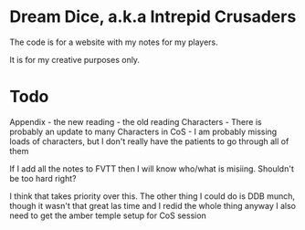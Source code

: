 # Dream Dice, a.k.a Intrepid Crusaders

The code is for a website with my notes for my players.

It is for my creative purposes only.

# Todo

Appendix
    - the new reading
    - the old reading
Characters
    - There is probably an update to many Characters in CoS
    - I am probably missing loads of characters, but I don't really have the patients to go through all of them

If I add all the notes to FVTT then I will know who/what is misiing. Shouldn't be too hard right?

I think that takes priority over this. The other thing I could do is DDB munch, though it wasn't that great las time and I redid the whole thing anyway
I also need to get the amber temple setup for CoS session